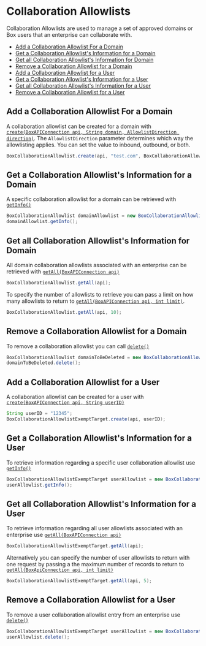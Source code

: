 Collaboration Allowlists
========================

Collaboration Allowlists are used to manage a set of approved domains or Box users that an enterprise
can collaborate with.

<!-- START doctoc generated TOC please keep comment here to allow auto update -->
<!-- DON'T EDIT THIS SECTION, INSTEAD RE-RUN doctoc TO UPDATE -->


- [Add a Collaboration Allowlist For a Domain](#add-a-collaboration-allowlist-for-a-domain)
- [Get a Collaboration Allowlist's Information for a Domain](#get-a-collaboration-allowlists-information-for-a-domain)
- [Get all Collaboration Allowlist's Information for Domain](#get-all-collaboration-allowlists-information-for-domain)
- [Remove a Collaboration Allowlist for a Domain](#remove-a-collaboration-allowlist-for-a-domain)
- [Add a Collaboration Allowlist for a User](#add-a-collaboration-allowlist-for-a-user)
- [Get a Collaboration Allowlist's Information for a User](#get-a-collaboration-allowlists-information-for-a-user)
- [Get all Collaboration Allowlist's Information for a User](#get-all-collaboration-allowlists-information-for-a-user)
- [Remove a Collaboration Allowlist for a User](#remove-a-collaboration-allowlist-for-a-user)

<!-- END doctoc generated TOC please keep comment here to allow auto update -->

Add a Collaboration Allowlist For a Domain
------------------------------------------

A collaboration allowlist can be created for a domain with
[`create(BoxAPIConnection api, String domain, AllowlistDirection direction)`][allowlist1].
The `AllowlistDirection` parameter determines which way the allowlisting
applies. You can set the value to inbound, outbound, or both.

<!-- sample post_collaboration_allowlist_entries -->
```java
BoxCollaborationAllowlist.create(api, "test.com", BoxCollaborationAllowlist.AllowlistDirection.BOTH);
```

[allowlist1]: http://opensource.box.com/box-java-sdk/javadoc/com/box/sdk/BoxCollaborationAllowlist.html#create-com.box.sdk.BoxAPIConnection-java.lang.String-com.box.sdk.BoxCollaborationAllowlist.AllowlistDirection-

Get a Collaboration Allowlist's Information for a Domain
--------------------------------------------------------

A specific collaboration allowlist for a domain can be retrieved with
[`getInfo()`][getAllowlistInfo]

<!-- sample get_collaboration_allowlist_entries_id -->
```java
BoxCollaborationAllowlist domainAllowlist = new BoxCollaborationAllowlist(api, "id");
domainAllowlist.getInfo();
```

[getAllowlistInfo]: http://opensource.box.com/box-java-sdk/javadoc/com/box/sdk/BoxCollaborationAllowlist.html#getInfo--

Get all Collaboration Allowlist's Information for Domain
--------------------------------------------------------

All domain collaboration allowlists associated with an enterprise can be
retrieved with [`getAll(BoxAPIConnection api)`][getAllAllowlists1]

<!-- sample get_collaboration_allowlist_entries -->
```java
BoxCollaborationAllowlist.getAll(api);
```

To specify the number of allowlists to retrieve you can pass a limit on how
many allowlists to return to [`getAll(BoxAPIConnection api, int limit)`][getAllAllowlists2].

```java
BoxCollaborationAllowlist.getAll(api, 10);
```

[getAllAllowlists1]: http://opensource.box.com/box-java-sdk/javadoc/com/box/sdk/BoxCollaborationAllowlist.html#getAll-com.box.sdk.BoxAPIConnection-java.lang.String...-
[getAllAllowlists2]: http://opensource.box.com/box-java-sdk/javadoc/com/box/sdk/BoxCollaborationAllowlist.html#getAll-com.box.sdk.BoxAPIConnection-int-java.lang.String...-

Remove a Collaboration Allowlist for a Domain
---------------------------------------------

To remove a collaboration allowlist you can call [`delete()`][deleteAllowlist]

<!-- sample delete_collaboration_allowlist_entries_id -->
```java
BoxCollaborationAllowlist domainToBeDeleted = new BoxCollaborationAllowlist(api, "allowlist-id");
domainToBeDeleted.delete();
```

[deleteAllowlist]: http://opensource.box.com/box-java-sdk/javadoc/com/box/sdk/BoxCollaborationAllowlist.html#delete--

Add a Collaboration Allowlist for a User
----------------------------------------

A collaboration allowlist can be created for a user with
[`create(BoxAPIConnection api, String userID)`][createExempt]

<!-- sample post_collaboration_allowlist_exempt_targets -->
```java
String userID = "12345";
BoxCollaborationAllowlistExemptTarget.create(api, userID);
```

[createExempt]: http://opensource.box.com/box-java-sdk/javadoc/com/box/sdk/BoxCollaborationAllowlistExemptTarget.html#create-com.box.sdk.BoxAPIConnection-java.lang.String-

Get a Collaboration Allowlist's Information for a User
------------------------------------------------------

To retrieve information regarding a specific user collaboration allowlist use
[`getInfo()`][getInfoExempt]

<!-- sample get_collaboration_allowlist_exempt_targets_id -->
```java
BoxCollaborationAllowlistExemptTarget userAllowlist = new BoxCollaborationAllowlistExemptTarget(api, "allowlistID");
userAllowlist.getInfo();
```

[getInfoExempt]: http://opensource.box.com/box-java-sdk/javadoc/com/box/sdk/BoxCollaborationAllowlistExemptTarget.html#getInfo--

Get all Collaboration Allowlist's Information for a User
--------------------------------------------------------

To retrieve information regarding all user allowlists associated with an enterprise use
[`getAll(BoxAPIConnection api)`][getAllExempt1]

<!-- sample get_collaboration_allowlist_exempt_targets -->
```java
BoxCollaborationAllowlistExemptTarget.getAll(api);
```

Alternatively you can specify the number of user allowlists to return with one
request by passing a the maximum number of records to return to
[`getAll(BoxApiConnection api, int limit)`][getAllExempt2]

```java
BoxCollaborationAllowlistExemptTarget.getAll(api, 5);
```

[getAllExempt1]: http://opensource.box.com/box-java-sdk/javadoc/com/box/sdk/BoxCollaborationAllowlistExemptTarget.html#getAll-com.box.sdk.BoxAPIConnection-java.lang.String...-
[getAllExempt2]: http://opensource.box.com/box-java-sdk/javadoc/com/box/sdk/BoxCollaborationAllowlistExemptTarget.html#getAll-com.box.sdk.BoxAPIConnection-int-java.lang.String...-

Remove a Collaboration Allowlist for a User
-------------------------------------------

To remove a user collaboration allowlist entry from an enterprise use
[`delete()`][deleteExempt]

<!-- sample delete_collaboration_allowlist_exempt_targets_id -->
```java
BoxCollaborationAllowlistExemptTarget userAllowlist = new BoxCollaborationAllowlistExemptTarget(api, "allowlist_id") 
userAllowlist.delete();
```

[deleteExempt]: http://opensource.box.com/box-java-sdk/javadoc/com/box/sdk/BoxCollaborationAllowlistExemptTarget.html#delete--
